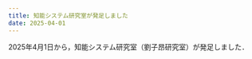 ```yaml
---
title: 知能システム研究室が発足しました
date: 2025-04-01
---
```


2025年4月1日から，知能システム研究室（劉子昂研究室）が発足しました．

<!--more-->